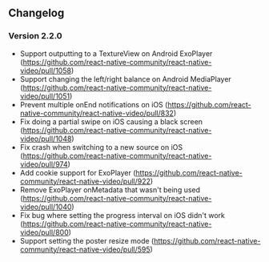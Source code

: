 ## Changelog

### Version 2.2.0
* Support outputting to a TextureView on Android ExoPlayer (https://github.com/react-native-community/react-native-video/pull/1058)
* Support changing the left/right balance on Android MediaPlayer (https://github.com/react-native-community/react-native-video/pull/1051)
* Prevent multiple onEnd notifications on iOS (https://github.com/react-native-community/react-native-video/pull/832)
* Fix doing a partial swipe on iOS causing a black screen (https://github.com/react-native-community/react-native-video/pull/1048)
* Fix crash when switching to a new source on iOS (https://github.com/react-native-community/react-native-video/pull/974)
* Add cookie support for ExoPlayer (https://github.com/react-native-community/react-native-video/pull/922)
* Remove ExoPlayer onMetadata that wasn't being used (https://github.com/react-native-community/react-native-video/pull/1040)
* Fix bug where setting the progress interval on iOS didn't work (https://github.com/react-native-community/react-native-video/pull/800)
* Support setting the poster resize mode (https://github.com/react-native-community/react-native-video/pull/595)

